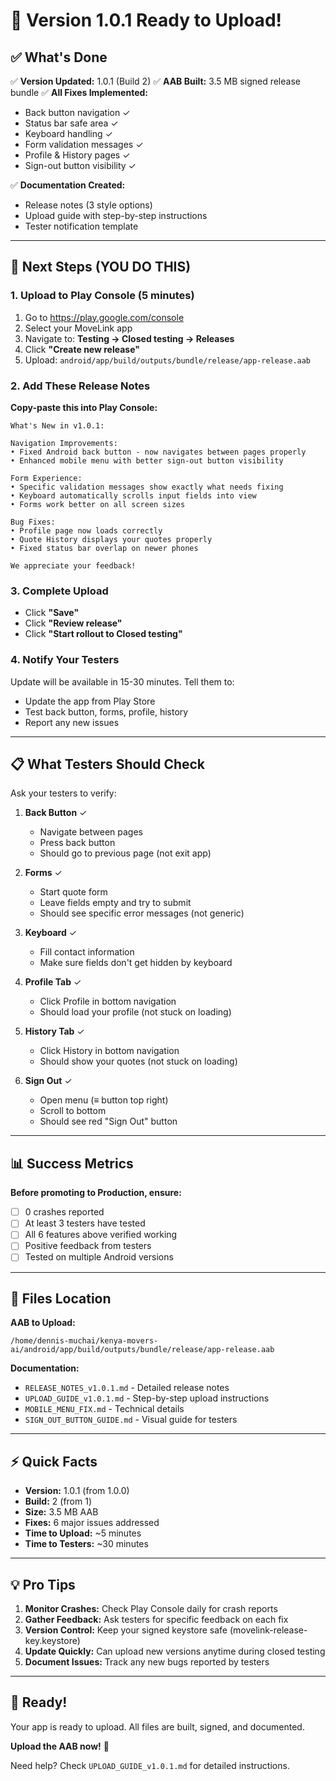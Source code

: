 # 🎉 Version 1.0.1 Ready to Upload!

## ✅ What's Done

✅ **Version Updated:** 1.0.1 (Build 2)
✅ **AAB Built:** 3.5 MB signed release bundle
✅ **All Fixes Implemented:**
   - Back button navigation ✓
   - Status bar safe area ✓
   - Keyboard handling ✓
   - Form validation messages ✓
   - Profile & History pages ✓
   - Sign-out button visibility ✓

✅ **Documentation Created:**
   - Release notes (3 style options)
   - Upload guide with step-by-step instructions
   - Tester notification template

---

## 🚀 Next Steps (YOU DO THIS)

### 1. Upload to Play Console (5 minutes)

1. Go to https://play.google.com/console
2. Select your MoveLink app
3. Navigate to: **Testing → Closed testing → Releases**
4. Click **"Create new release"**
5. Upload: `android/app/build/outputs/bundle/release/app-release.aab`

### 2. Add These Release Notes

**Copy-paste this into Play Console:**

```
What's New in v1.0.1:

Navigation Improvements:
• Fixed Android back button - now navigates between pages properly
• Enhanced mobile menu with better sign-out button visibility

Form Experience:
• Specific validation messages show exactly what needs fixing
• Keyboard automatically scrolls input fields into view
• Forms work better on all screen sizes

Bug Fixes:
• Profile page now loads correctly
• Quote History displays your quotes properly
• Fixed status bar overlap on newer phones

We appreciate your feedback!
```

### 3. Complete Upload
- Click **"Save"**
- Click **"Review release"**
- Click **"Start rollout to Closed testing"**

### 4. Notify Your Testers
Update will be available in 15-30 minutes. Tell them to:
- Update the app from Play Store
- Test back button, forms, profile, history
- Report any new issues

---

## 📋 What Testers Should Check

Ask your testers to verify:

1. **Back Button** ✓
   - Navigate between pages
   - Press back button
   - Should go to previous page (not exit app)

2. **Forms** ✓
   - Start quote form
   - Leave fields empty and try to submit
   - Should see specific error messages (not generic)

3. **Keyboard** ✓
   - Fill contact information
   - Make sure fields don't get hidden by keyboard

4. **Profile Tab** ✓
   - Click Profile in bottom navigation
   - Should load your profile (not stuck on loading)

5. **History Tab** ✓
   - Click History in bottom navigation
   - Should show your quotes (not stuck on loading)

6. **Sign Out** ✓
   - Open menu (≡ button top right)
   - Scroll to bottom
   - Should see red "Sign Out" button

---

## 📊 Success Metrics

**Before promoting to Production, ensure:**
- [ ] 0 crashes reported
- [ ] At least 3 testers have tested
- [ ] All 6 features above verified working
- [ ] Positive feedback from testers
- [ ] Tested on multiple Android versions

---

## 📁 Files Location

**AAB to Upload:**
```
/home/dennis-muchai/kenya-movers-ai/android/app/build/outputs/bundle/release/app-release.aab
```

**Documentation:**
- `RELEASE_NOTES_v1.0.1.md` - Detailed release notes
- `UPLOAD_GUIDE_v1.0.1.md` - Step-by-step upload instructions
- `MOBILE_MENU_FIX.md` - Technical details
- `SIGN_OUT_BUTTON_GUIDE.md` - Visual guide for testers

---

## ⚡ Quick Facts

- **Version:** 1.0.1 (from 1.0.0)
- **Build:** 2 (from 1)
- **Size:** 3.5 MB AAB
- **Fixes:** 6 major issues addressed
- **Time to Upload:** ~5 minutes
- **Time to Testers:** ~30 minutes

---

## 💡 Pro Tips

1. **Monitor Crashes:** Check Play Console daily for crash reports
2. **Gather Feedback:** Ask testers for specific feedback on each fix
3. **Version Control:** Keep your signed keystore safe (movelink-release-key.keystore)
4. **Update Quickly:** Can upload new versions anytime during closed testing
5. **Document Issues:** Track any new bugs reported by testers

---

## 🎯 Ready!

Your app is ready to upload. All files are built, signed, and documented.

**Upload the AAB now!** 🚀

Need help? Check `UPLOAD_GUIDE_v1.0.1.md` for detailed instructions.
